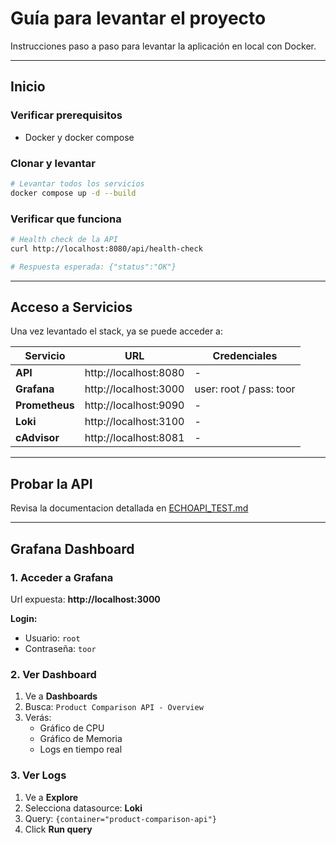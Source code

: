 # Guía para levantar el proyecto

Instrucciones paso a paso para levantar la aplicación en local con Docker.

---

## Inicio

### Verificar prerequisitos

- Docker y docker compose

### Clonar y levantar

```bash
# Levantar todos los servicios
docker compose up -d --build
```

### Verificar que funciona

```bash
# Health check de la API
curl http://localhost:8080/api/health-check

# Respuesta esperada: {"status":"OK"}
```

---

## Acceso a Servicios

Una vez levantado el stack, ya se puede acceder a:

| Servicio | URL | Credenciales |
|----------|-----|--------------|
| **API** | http://localhost:8080 | - |
| **Grafana** | http://localhost:3000 | user: root / pass: toor |
| **Prometheus** | http://localhost:9090 | - |
| **Loki** | http://localhost:3100 | - |
| **cAdvisor** | http://localhost:8081 | - |

---

## Probar la API

Revisa la documentacion detallada en
[ECHOAPI_TEST.md](ECHOAPI_TEST.md)

---

## Grafana Dashboard

### 1. Acceder a Grafana

Url expuesta: **http://localhost:3000**

**Login:**
- Usuario: `root`
- Contraseña: `toor`

### 2. Ver Dashboard

1. Ve a **Dashboards**
2. Busca: `Product Comparison API - Overview`
3. Verás:
   - Gráfico de CPU
   - Gráfico de Memoria
   - Logs en tiempo real

### 3. Ver Logs

1. Ve a **Explore**
2. Selecciona datasource: **Loki**
3. Query: `{container="product-comparison-api"}`
4. Click **Run query**
